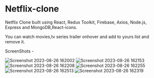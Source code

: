 # Netflix-clone

Netflix Clone built using React, Redux Toolkit, Firebase, Axios, Node.js, Express and MongoDB,React-icons.

You can watch movies,tv series trailer onhover and add to yours list and remove it.

ScreenShots -

![Screenshot 2023-08-26 162002](https://github.com/01subhashree/Netflix-clone/assets/121716043/4049f800-e2b8-43af-ac0d-b1c3176fb124)
![Screenshot 2023-08-26 162153](https://github.com/01subhashree/Netflix-clone/assets/121716043/667f8ea0-7124-4e7d-a8a9-13440839b871)
![Screenshot 2023-08-26 162208](https://github.com/01subhashree/Netflix-clone/assets/121716043/fc710f4b-6274-43cc-8cf6-e5de62a74f2d)
![Screenshot 2023-08-26 162255](https://github.com/01subhashree/Netflix-clone/assets/121716043/13b537ad-aaf6-4348-8c22-fa608efdf156)
![Screenshot 2023-08-26 162513](https://github.com/01subhashree/Netflix-clone/assets/121716043/401530d7-2fbe-4759-97dd-f134c38eceb9)
![Screenshot 2023-08-26 162319](https://github.com/01subhashree/Netflix-clone/assets/121716043/ded11dba-a3c2-43e6-8474-4495d119c958)
